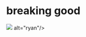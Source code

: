 # breaking good

[<img src="https://cdn.discordapp.com/attachments/919696614824771645/989328866755608596/unknown.png">](http://google.com.au/)
     alt="ryan"/>
